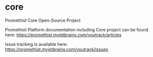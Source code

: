 # core
Promethist Core Open-Source Project

Promethist Platform documentation including Core project can be found here: https://promethist.myjetbrains.com/youtrack/articles

Issue tracking is available here: https://promethist.myjetbrains.com/youtrack/issues
